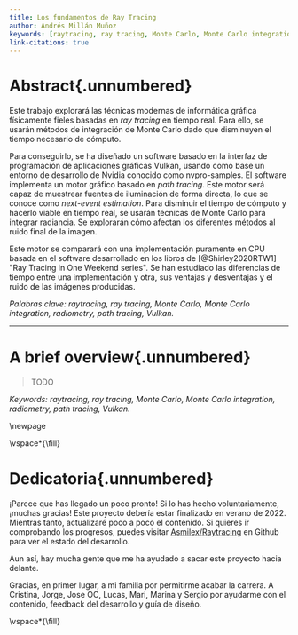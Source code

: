 ```yaml
---
title: Los fundamentos de Ray Tracing
author: Andrés Millán Muñoz
keywords: [raytracing, ray tracing, Monte Carlo, Monte Carlo integration, radiometry, path tracing, Vulkan]
link-citations: true
---
```


# Abstract{.unnumbered}

Este trabajo explorará las técnicas modernas de informática gráfica físicamente fieles basadas en *ray tracing* en tiempo real. Para ello, se usarán métodos de integración de Monte Carlo dado que disminuyen el tiempo necesario de cómputo.

Para conseguirlo, se ha diseñado un software basado en la interfaz de programación de aplicaciones gráficas Vulkan, usando como base un entorno de desarrollo de Nvidia conocido como nvpro-samples. El software implementa un motor gráfico basado en *path tracing*. Este motor será capaz de muestrear fuentes de iluminación de forma directa, lo que se conoce como *next-event estimation*. Para disminuir el tiempo de cómputo y hacerlo viable en tiempo real, se usarán técnicas de Monte Carlo para integrar radiancia. Se explorarán cómo afectan los diferentes métodos al ruido final de la imagen.

Este motor se comparará con una implementación puramente en CPU basada en el software desarrollado en los libros de [@Shirley2020RTW1] "Ray Tracing in One Weekend series". Se han estudiado las diferencias de tiempo entre una implementación y otra, sus ventajas y desventajas y el ruido de las imágenes producidas.

*Palabras clave: raytracing, ray tracing, Monte Carlo, Monte Carlo integration, radiometry, path tracing, Vulkan.*

<hr>

# A brief overview{.unnumbered}

> TODO

*Keywords: raytracing, ray tracing, Monte Carlo, Monte Carlo integration, radiometry, path tracing, Vulkan.*

\newpage

\vspace*{\fill}

# Dedicatoria{.unnumbered}

¡Parece que has llegado un poco pronto! Si lo has hecho voluntariamente, ¡muchas gracias! Este proyecto debería estar finalizado en verano de 2022. Mientras tanto, actualizaré poco a poco el contenido. Si quieres ir comprobando los progresos, puedes visitar [Asmilex/Raytracing](github.com/Asmilex/Raytracing) en Github para ver el estado del desarrollo.

Aun así, hay mucha gente que me ha ayudado a sacar este proyecto hacia delante.

Gracias, en primer lugar, a mi familia por permitirme acabar la carrera. A Cristina, Jorge, Jose OC, Lucas, Mari, Marina y Sergio por ayudarme con el contenido, feedback del desarrollo y guía de diseño.

\vspace*{\fill}
